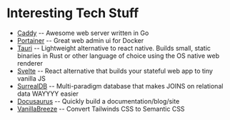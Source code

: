 # Interesting Tech Stuff

- [Caddy](https://caddyserver.com/) -- Awesome web server written in Go
- [Portainer](https://hub.docker.com/r/portainer/portainer) -- Great web admin ui for Docker
- [Tauri](https://tauri.app/) -- Lightweight alternative to react native. Builds small, static binaries in Rust or other language of choice using the OS native web renderer
- [Svelte](https://svelte.dev/) -- React alternative that builds your stateful web app to tiny vanilla JS
- [SurrealDB](https://surrealdb.com/) -- Multi-paradigm database that makes JOINS on relational data WAYYYY easier
- [Docusaurus](https://github.com/facebook/docusaurus) -- Quickly build a documentation/blog/site
- [VanillaBreeze](https://www.vanillabreeze.dev/) -- Convert Tailwinds CSS to Semantic CSS